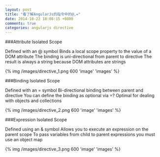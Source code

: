 ```yaml
---
layout: post
title: "看了解AngularJs的指令中的@,="
date: 2014-10-22 18:08:15 +0800
comments: true
categories: angularjs directive
---
```


###Attribute Isolated Scope
Defined with an @ symbolBinds a local scope property to the value of a DOM attribute The binding is uni-directional from parent to directiveThe result is always a string because DOM attributes are strings

{% img  /images/directive_1.png  600 'image' 'images' %}

###Binding Isolated Scope
Defined with an = symbolBi-directional binding between parent and directive You can define the binding as optional via =? Optimal for dealing with objects and collections

{% img  /images/directive_2.png  600 'image' 'images' %}
###Expression Isolated Scope
Defined using an & symbolAllows you to execute an expression on the parent scope To pass variables from child to parent expressions you must use an object map{% img  /images/directive_3.png  600 'image' 'images' %}